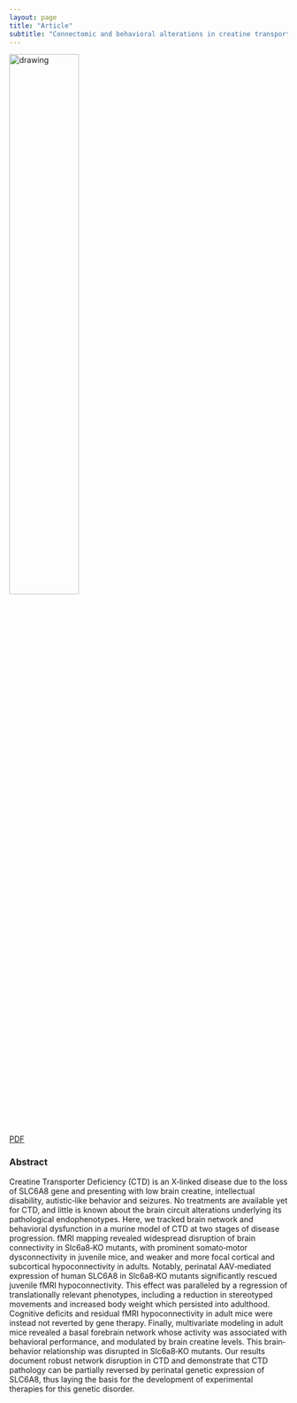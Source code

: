 ```yaml
---
layout: page
title: "Article"
subtitle: "Connectomic and behavioral alterations in creatine transporter deficiency are partially normalized by gene therapy"
---
```


<img src="https://JCMariani.github.io/assets/img/2023_montani_Connectomic-and-behavioural.png" alt="drawing" width="50%" class="center"/>

<div class="center">
<a href="https://www.biorxiv.org/content/10.1101/2024.01.12.575377v1.full.pdf">
PDF
</a>
</div>

### Abstract

Creatine Transporter Deficiency (CTD) is an X‐linked disease due to the loss of SLC6A8 gene and presenting with low brain creatine, intellectual disability, autistic‐like behavior and seizures. No treatments  are  available  yet  for  CTD,  and  little  is  known  about  the  brain  circuit  alterations underlying  its  pathological  endophenotypes.  Here,  we  tracked  brain  network  and  behavioral dysfunction in a murine model of CTD at two stages of disease progression. fMRI mapping revealed widespread disruption of brain connectivity in Slc6a8‐KO mutants, with prominent somato‐motor dysconnectivity  in  juvenile  mice,  and  weaker  and  more  focal  cortical  and  subcortical hypoconnectivity  in  adults.  Notably,  perinatal  AAV‐mediated  expression  of  human  SLC6A8  in Slc6a8‐KO mutants significantly rescued juvenile fMRI hypoconnectivity. This effect was paralleled by  a  regression  of  translationally  relevant  phenotypes,  including  a  reduction  in  stereotyped movements  and  increased  body weight which  persisted  into  adulthood.  Cognitive  deficits  and residual fMRI hypoconnectivity in adult mice were instead not reverted by gene therapy. Finally, multivariate  modeling  in  adult  mice  revealed  a  basal  forebrain  network  whose  activity  was associated  with  behavioral  performance,  and  modulated  by  brain  creatine  levels.  This  brain‐behavior relationship was disrupted in Slc6a8‐KO mutants. Our results document robust network disruption  in  CTD  and  demonstrate  that  CTD  pathology  can  be  partially  reversed  by  perinatal genetic expression of SLC6A8, thus laying the basis for the development of experimental therapies for this genetic disorder.  
